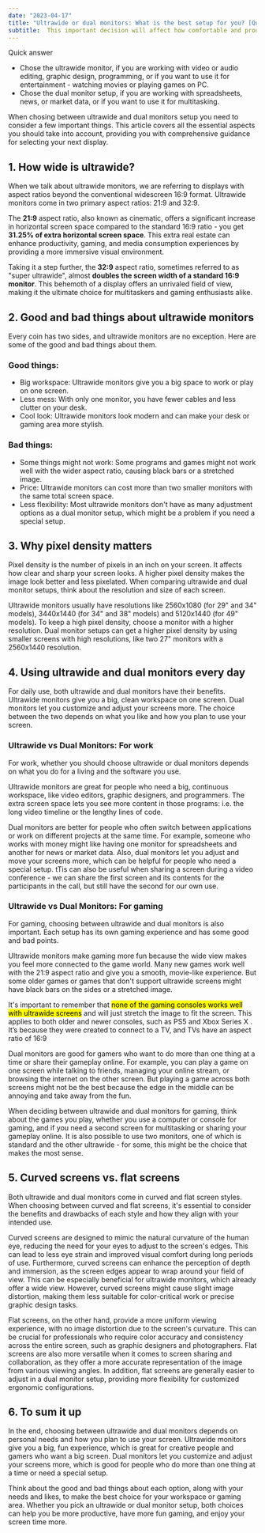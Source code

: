 ```yaml
---
date: "2023-04-17"
title: "Ultrawide or dual monitors: What is the best setup for you? [Quick guide]"
subtitle:  This important decision will affect how comfortable and productive you are. Our easy-to-understand guide will teach you all about ultrawide and dual monitors. This will help you make the best choice for your needs and likes.
---
```

<div class="md-border">
<div class="md-border-title">Quick answer</div>

- Chose the ultrawide monitor, if you are working with video or audio editing, graphic design, programming, or if you want to use it for entertainment - watching movies or playing games on PC.
- Chose the dual monitor setup, if you are working with spreadsheets, news, or market data, or if you want to use it for multitasking.
</div>

When chosing between ultrawide and dual monitors setup you need to consider a few important things.
This article covers all the essential aspects you should take into account, providing you with comprehensive guidance for selecting your next display.

## 1. How wide is ultrawide?
When we talk about ultrawide monitors, we are referring to displays with aspect ratios beyond the conventional widescreen 16:9 format. 
Ultrawide monitors come in two primary aspect ratios: 21:9 and 32:9. 

The **21:9** aspect ratio, also known as cinematic, offers a significant increase in horizontal screen space compared to the standard 16:9 ratio - you get **31.25% of extra horizontal screen space**.
This extra real estate can enhance productivity, gaming, and media consumption experiences by providing a more immersive visual environment.

Taking it a step further, the **32:9** aspect ratio, sometimes referred to as "super ultrawide", almost **doubles the screen width of a standard 16:9 monitor**. 
This behemoth of a display offers an unrivaled field of view, making it the ultimate choice for multitaskers  and gaming enthusiasts alike.

## 2. Good and bad things about ultrawide monitors
Every coin has two sides, and ultrawide monitors are no exception. Here are some of the good and bad things about them.

### Good things:

- Big workspace: Ultrawide monitors give you a big space to work or play on one screen.
- Less mess: With only one monitor, you have fewer cables and less clutter on your desk.
- Cool look: Ultrawide monitors look modern and can make your desk or gaming area more stylish.

### Bad things:

- Some things might not work: Some programs and games might not work well with the wider aspect ratio, causing black bars or a stretched image.
- Price: Ultrawide monitors can cost more than two smaller monitors with the same total screen space.
- Less flexibility: Most ultrawide monitors don't have as many adjustment options as a dual monitor setup, which might be a problem if you need a special setup.

## 3. Why pixel density matters
Pixel density is the number of pixels in an inch on your screen. It affects how clear and sharp your screen looks. A higher pixel density makes the image look better and less pixelated. When comparing ultrawide and dual monitor setups, think about the resolution and size of each screen.

Ultrawide monitors usually have resolutions like 2560x1080 (for 29" and 34" models), 3440x1440 (for 34" and 38" models) and 5120x1440 (for 49" models). To keep a high pixel density, choose a monitor with a higher resolution. Dual monitor setups can get a higher pixel density by using smaller screens with high resolutions, like two 27" monitors with a 2560x1440 resolution.

## 4. Using ultrawide and dual monitors every day
For daily use, both ultrawide and dual monitors have their benefits. Ultrawide monitors give you a big, clean workspace on one screen. Dual monitors let you customize and adjust your screens more. The choice between the two depends on what you like and how you plan to use your screen.

### Ultrawide vs Dual Monitors: For work
For work, whether you should choose ultrawide or dual monitors depends on what you do for a living and the software you use.

Ultrawide monitors are great for people who need a big, continuous workspace, like video editors, graphic designers, and programmers. The extra screen space lets you see more content in those programs: i.e. the long video timeline or the lengthy lines of code.

Dual monitors are better for people who often switch between applications or work on different projects at the same time. For example, someone who works with money might like having one monitor for spreadsheets and another for news or market data. Also, dual monitors let you adjust and move your screens more, which can be helpful for people who need a special setup. tTis can also be useful when sharing a screen during a video conference - we can share the first screen and its contents for the participants in the call, but still have the second for our own use.

### Ultrawide vs Dual Monitors: For gaming
For gaming, choosing between ultrawide and dual monitors is also important. Each setup has its own gaming experience and has some good and bad points.

Ultrawide monitors make gaming more fun because the wide view makes you feel more connected to the game world. Many new games work well with the 21:9 aspect ratio and give you a smooth, movie-like experience. But some older games or games that don't support ultrawide screens might have black bars on the sides or a stretched image.

It's important to remember that <mark>none of the gaming consoles works well with ultrawide screens</mark> and will just stretch the image to fit the screen. This applies to both older and newer consoles, such as PS5 and Xbox Series X . It’s because they were created to connect to a TV, and TVs have an aspect ratio of 16:9

Dual monitors are good for gamers who want to do more than one thing at a time or share their gameplay online. For example, you can play a game on one screen while talking to friends, managing your online stream, or browsing the internet on the other screen. But playing a game across both screens might not be the best because the edge in the middle can be annoying and take away from the fun.

When deciding between ultrawide and dual monitors for gaming, think about the games you play, whether you use a computer or console for gaming, and if you need a second screen for multitasking or sharing your gameplay online. It is also possible to use two monitors, one of which is standard and the other ultrawide - for some, this might be the choice that makes the most sense.

## 5. Curved screens vs. flat screens
Both ultrawide and dual monitors come in curved and flat screen styles. When choosing between curved and flat screens, it's essential to consider the benefits and drawbacks of each style and how they align with your intended use.

Curved screens are designed to mimic the natural curvature of the human eye, reducing the need for your eyes to adjust to the screen's edges. This can lead to less eye strain and improved visual comfort during long periods of use. Furthermore, curved screens can enhance the perception of depth and immersion, as the screen edges appear to wrap around your field of view. This can be especially beneficial for ultrawide monitors, which already offer a wide view. However, curved screens might cause slight image distortion, making them less suitable for color-critical work or precise graphic design tasks.

Flat screens, on the other hand, provide a more uniform viewing experience, with no image distortion due to the screen's curvature. This can be crucial for professionals who require color accuracy and consistency across the entire screen, such as graphic designers and photographers. Flat screens are also more versatile when it comes to screen sharing and collaboration, as they offer a more accurate representation of the image from various viewing angles. In addition, flat screens are generally easier to adjust in a dual monitor setup, providing more flexibility for customized ergonomic configurations.

## 6. To sum it up
In the end, choosing between ultrawide and dual monitors depends on personal needs and how you plan to use your screen. Ultrawide monitors give you a big, fun experience, which is great for creative people and gamers who want a big screen. Dual monitors let you customize and adjust your screens more, which is good for people who do more than one thing at a time or need a special setup.

Think about the good and bad things about each option, along with your needs and likes, to make the best choice for your workspace or gaming area. Whether you pick an ultrawide or dual monitor setup, both choices can help you be more productive, have more fun gaming, and enjoy your screen time more.